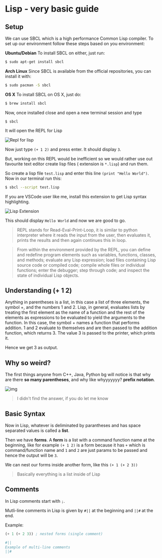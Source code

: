 # Lisp - very basic guide

## Setup

We can use SBCL which is a high performance Common Lisp compiler. To set up our environment follow these steps based on you environment:

**Ubuntu/Debian**
To install SBCL on either, just run:

```bash
$ sudo apt-get install sbcl
```

**Arch Linux**
Since SBCL is available from the official repositories, you can install it with:

```bash
$ sudo pacman -S sbcl
```

**OS X**
To install SBCL on OS X, just do:

```bash
$ brew install sbcl
```

Now, once installed close and open a new terminal session and type

```
$ sbcl
```

It will open the REPL for Lisp

![Repl for lisp](https://cdn.discordapp.com/attachments/840277591163666432/842002821111873596/unknown.png)

Now just type `(+ 1 2)` and press enter. It should display `3`.

But, working on this REPL would be inefficient so we would rather use out favourite text editor create lisp files ( extension is `*.lisp`) and run them.

So create a lisp file `test.lisp` and enter this line `(print "Hello World")`. Now in our terminal run this:

```bash
$ sbcl --script test.lisp
```

If you are VSCode user like me, install this extension to get Lisp syntax highlighting.

![Lisp Extension](https://cdn.discordapp.com/attachments/840277591163666432/842012850091458611/unknown.png)

This should display `Hello World` and now we are good to go.

> REPL stands for Read-Eval-Print-Loop, it is similar to python interpreter where it reads the input from the user, then evaluates it, prints the results and then again continues this in loop.

>From within the environment provided by the REPL, you can define and redefine program elements such as variables, functions, classes, and methods; evaluate any Lisp expression; load files containing Lisp source code or compiled code; compile whole files or individual functions; enter the debugger; step through code; and inspect the state of individual Lisp objects.

## Understanding (+ 1 2)

Anything in parentheses is a list, in this case a list of three elements, the symbol +, and the numbers 1 and 2. Lisp, in general, evaluates lists by treating the first element as the name of a function and the rest of the elements as expressions to be evaluated to yield the arguments to the function. In this case, the symbol + names a function that performs addition. 1 and 2 evaluate to themselves and are then passed to the addition function, which returns 3. The value 3 is passed to the printer, which prints it.

Hence we get 3 as output.

## Why so weird?

The first things anyone from C++, Java, Python bg will notice is that why are there **so many parentheses**, and why like whyyyyyyy? **prefix notation**.

![img](https://media.giphy.com/media/Kg2tFStNdUsOmxv2GC/giphy.gif)

> I didn't find the answer, if you do let me know

## Basic Syntax

Now in Lisp, whatever is deliminated by parantheses and has space separated values is called a **list**.

Then we have **forms**. A **form** is a list with a command function name at the beginning, like for example
`(+ 1 2)` is a form because it has `+` which is command/function name and `1` and `2` are just params to be passed and hence the output will be `3`.

We can nest our forms inside another form, like this
`(+ 1 (+ 2 3))`

>Basically everything is a list inside of Lisp

## Comments

In Lisp comments start with `;`.

Mutli-line comments in Lisp is given by `#||` at the beginning and `||#` at the end.

Example:

```lisp
(+ 1 (+ 2 3)) ; nested forms (single comment)

#||
Example of multi-line comments
||#

```
